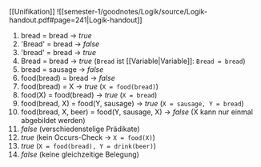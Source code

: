 [[Unifikation]]
![[semester-1/goodnotes/Logik/source/Logik-handout.pdf#page=241|Logik-handout]]

1) bread = bread -> _true_ 
2) 'Bread' = bread -> _false_
3) 'bread' = bread -> _true_
4) Bread = bread -> _true_ (`Bread` ist [[Variable|Variable]]: `Bread = bread`)
5) bread = sausage -> _false_
6) food(bread) = bread -> _false_
7) food(bread) = X -> _true_ (`X = food(bread)`)
8) food(X) = food(bread) -> _true_ (`X = bread`)
9) food(bread, X) = food(Y, sausage) -> _true_ (`X = sausage, Y = bread`)
10) food(bread, X, beer) = food(Y, sausage, X) -> _false_ (X kann nur einmal abgebildet werden)
11) _false_ (verschiedenstelige Prädikate)
12) _true_ (kein Occurs-Check -> `X = food(X)`)
13) _true_ (`X = food(bread), Y = drink(beer)`)
14) _false_ (keine gleichzeitige Belegung)